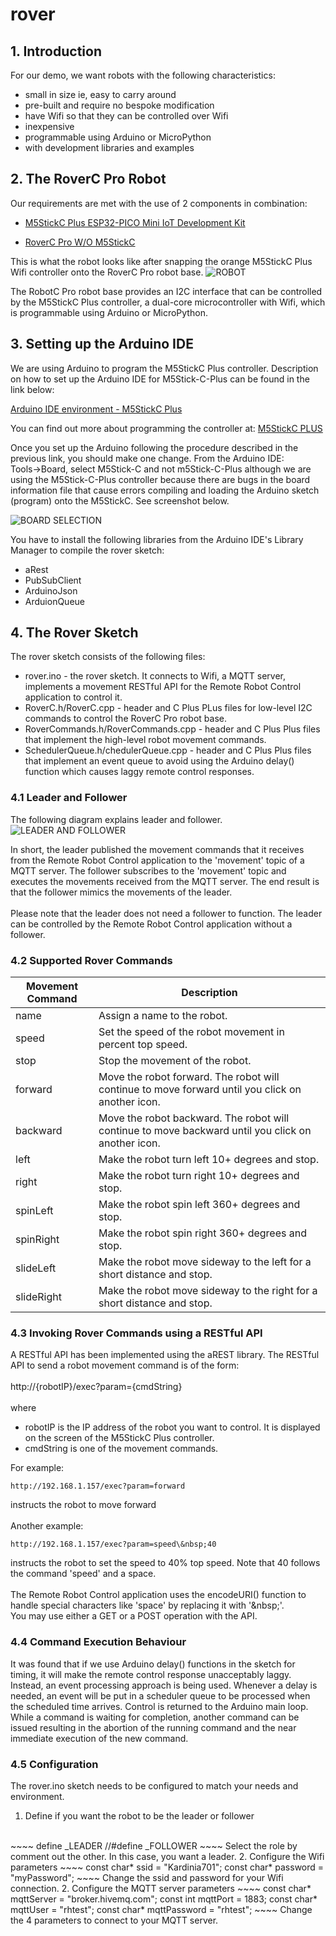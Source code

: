 # rover

## 1. Introduction
For our demo, we want robots with the following characteristics:
* small in size ie, easy to carry around
* pre-built and require no bespoke modification
* have Wifi so that they can be controlled over Wifi
* inexpensive
* programmable using Arduino or MicroPython
* with development libraries and examples

## 2. The RoverC Pro Robot
Our requirements are met with the use of 2 components in combination:
* [M5StickC Plus ESP32-PICO Mini IoT Development Kit](https://shop.m5stack.com/collections/m5-controllers/products/m5stickc-plus-esp32-pico-mini-iot-development-kit)

* [RoverC Pro W/O M5StickC](https://shop.m5stack.com/collections/m5-hobby/products/roverc-pro-wo-m5stickc)

This is what the robot looks like after snapping the orange M5StickC Plus Wifi controller onto the RoverC Pro robot base.
![ROBOT](images/roverLeft.jpg "ROBOT")

The RobotC Pro robot base provides an I2C interface that can be controlled by the M5StickC Plus controller, a dual-core microcontroller with Wifi, which is programmable using Arduino or MicroPython.

## 3. Setting up the Arduino IDE
We are using Arduino to program the M5StickC Plus controller. Description on how to set up the Arduino IDE for M5Stick-C-Plus can be found in the link below:

[Arduino IDE environment - M5StickC Plus](https://docs.m5stack.com/en/quick_start/m5stickc_plus/Arduino-IDE-environment-M5StickC-Plus)

You can find out more about programming the controller at: 
[M5StickC PLUS](https://docs.m5stack.com/en/core/m5stickc_plus)

Once you set up the Arduino following the procedure described in the previous link, you should make one change. From the Arduino IDE:
 <br />Tools->Board, select M5Stick-C and not m5Stick-C-Plus although we are using the M5Stick-C-Plus controller because there are bugs in the board information file that cause errors compiling and loading the Arduino sketch (program) onto the M5StickC. See screenshot below.

 ![BOARD SELECTION](images/board-m5stickC.jpg "BOARD SELECTION")

You have to install the following libraries from the Arduino IDE's Library Manager to compile the rover sketch:
* aRest
* PubSubClient
* ArduinoJson
* ArduionQueue

## 4. The Rover Sketch
The rover sketch consists of the following files:
* rover.ino - the rover sketch. It connects to Wifi, a MQTT server, implements a movement RESTful API for the Remote Robot Control application to control it.
* RoverC.h/RoverC.cpp - header and C Plus PLus files for low-level I2C commands to control the RoverC Pro robot base.
* RoverCommands.h/RoverCommands.cpp - header and C Plus Plus files that implement the high-level robot movement commands.
* SchedulerQueue.h/chedulerQueue.cpp - header and C Plus Plus files that implement an event queue to avoid using the Arduino delay() function which causes laggy remote control responses.

### 4.1 Leader and Follower
The following diagram explains leader and follower.
 ![LEADER AND FOLLOWER](images/leader-follower.jpg "LEADER AND FOLLOWER")

In short, the leader published the movement commands that it receives from the Remote Robot Control application to the 'movement' topic of a MQTT server. The follower subscribes to the 'movement' topic and executes the movements received from the MQTT server. The end result is that the follower mimics the movements of the leader.
<br /><br />Please note that the leader does not need a follower to function. The leader can be controlled by the Remote Robot Control application without a follower.

### 4.2 Supported Rover Commands
| Movement Command | Description |
| ------------ | ----------- |
| name | Assign a name to the robot. |
| speed | Set the speed of the robot movement in percent top speed. |
|stop | Stop the movement of the robot. |
|forward | Move the robot forward. The robot will continue to move forward until you click on another icon. |
| backward | Move the robot backward. The robot will continue to move backward until you click on another icon. |
| left | Make the robot turn left 10+ degrees and stop. |
| right| Make the robot turn right 10+ degrees and stop. |
|spinLeft | Make the robot spin left 360+ degrees and stop. |
| spinRight | Make the robot spin right 360+ degrees and stop. |
| slideLeft | Make the robot move sideway to the left for a short distance and stop. |
| slideRight | Make the robot move sideway to the right for a short distance and stop. |

### 4.3 Invoking Rover Commands using a RESTful API
A RESTful API has been implemented using the aREST library. The RESTful API to send a robot movement command is of the form:
<br /><br />http://{robotIP}/exec?param={cmdString}
<br /><br />where
* robotIP is the IP address of the robot you want to control. It is displayed on the screen of the M5StickC Plus controller.
* cmdString is one of the movement commands. 

For example:
~~~~
http://192.168.1.157/exec?param=forward
~~~~
instructs the robot to move forward
<br /><br /> Another example:
~~~~
http://192.168.1.157/exec?param=speed\&nbsp;40
~~~~
instructs the robot to set the speed to 40% top speed. Note that 40 follows the command 'speed' and a space.
<br /><br />The Remote Robot Control application uses the encodeURI() function to handle special characters like 'space' by replacing it with '\&nbsp;'.
<br />
You may use either a GET or a POST operation with the API.

### 4.4 Command Execution Behaviour
It was found that if we use Arduino delay() functions in the sketch for timing, it will make the remote control response unacceptably laggy. Instead, an event processing approach is being used. Whenever a delay is needed, an event will be put in a scheduler queue to be processed when the scheduled time arrives. Control is returned to the Arduino main loop. While a command is waiting for completion, another command can be issued resulting in the abortion of the running command and the near immediate execution of the new command.

### 4.5 Configuration
The rover.ino sketch needs to be configured to match your needs and environment.
<br />
1. Define if you want the robot to be the leader or follower
<br />
~~~~
    define _LEADER
    //#define _FOLLOWER
~~~~
Select the role by comment out the other. In this case, you want a leader.
2. Configure the Wifi parameters
~~~~
    const char* ssid = "Kardinia701";
    const char* password = "myPassword";
~~~~
Change the ssid and password for your Wifi connection.
2. Configure the MQTT server parameters
~~~~
    const char* mqttServer = "broker.hivemq.com";
    const int mqttPort = 1883;
    const char* mqttUser = "rhtest";
    const char* mqttPassword = "rhtest";
~~~~
Change the 4 parameters to connect to your MQTT server.